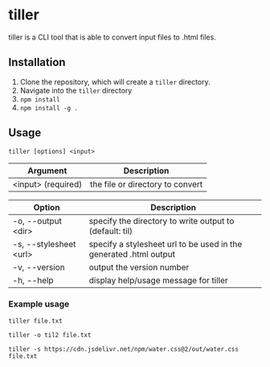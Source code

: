 # tiller
tiller is a CLI tool that is able to convert input files to .html files.

## Installation
1. Clone the repository, which will create a `tiller` directory.
2. Navigate into the `tiller` directory
3. `npm install`
4. `npm install -g .`

## Usage
```
tiller [options] <input>
```
| Argument  | Description  
| --------  | ----------- 
| <input\> (required)     | the file or directory to convert

| Option        | Description                           |
| ------        | -----------                           |
| -o, --output <dir\> | specify the directory to write output to (default: til) |
| -s, --stylesheet <url\> | specify a stylesheet url to be used in the generated .html output |
| -v, --version | output the version number             |
| -h, --help    | display help/usage message for tiller |

### Example usage
`tiller file.txt`

`tiller -o til2 file.txt`

`tiller -s https://cdn.jsdelivr.net/npm/water.css@2/out/water.css file.txt`
 
